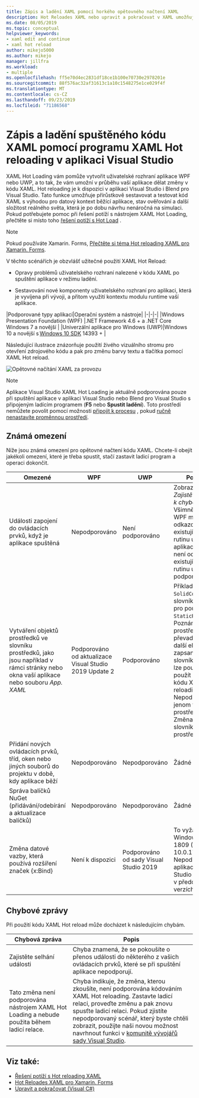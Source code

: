 ```yaml
---
title: Zápis a ladění XAML pomocí horkého opětovného načtení XAML
description: Hot Reloades XAML nebo upravit a pokračovat v XAML umožňuje provádět změny kódu XAML při spouštění aplikací.
ms.date: 08/05/2019
ms.topic: conceptual
helpviewer_keywords:
- xaml edit and continue
- xaml hot reload
author: mikejo5000
ms.author: mikejo
manager: jillfra
ms.workload:
- multiple
ms.openlocfilehash: ff5e70d4ec2831df18ce1b100e70730e2978201e
ms.sourcegitcommit: 88f576ac32af31613c1a10c1548275e1ce029f4f
ms.translationtype: MT
ms.contentlocale: cs-CZ
ms.lasthandoff: 09/23/2019
ms.locfileid: "71186568"
---
```

# <a name="write-and-debug-running-xaml-code-with-xaml-hot-reload-in-visual-studio"></a>Zápis a ladění spuštěného kódu XAML pomocí programu XAML Hot reloading v aplikaci Visual Studio

XAML Hot Loading vám pomůže vytvořit uživatelské rozhraní aplikace WPF nebo UWP, a to tak, že vám umožní v průběhu vaší aplikace dělat změny v kódu XAML. Hot reloading je k dispozici v aplikaci Visual Studio i Blend pro Visual Studio. Tato funkce umožňuje přírůstkově sestavovat a testovat kód XAML s výhodou pro datový kontext běžící aplikace, stav ověřování a další složitost reálného světa, která je po dobu návrhu nenáročná na simulaci. Pokud potřebujete pomoc při řešení potíží s nástrojem XAML Hot Loading, přečtěte si místo toho [řešení potíží s Hot Load](xaml-hot-reload-troubleshooting.md) .

> [!NOTE]
> Pokud používáte Xamarin. Forms, [Přečtěte si téma Hot reloading XAML pro Xamarin. Forms](/xamarin/xamarin-forms/xaml/hot-reload).

V těchto scénářích je obzvlášť užitečné použití XAML Hot Reload:

* Opravy problémů uživatelského rozhraní nalezené v kódu XAML po spuštění aplikace v režimu ladění.

* Sestavování nové komponenty uživatelského rozhraní pro aplikaci, která je vyvíjena při vývoji, a přitom využití kontextu modulu runtime vaší aplikace.

|Podporované typy aplikací|Operační systém a nástroje|
|-|-|-|
|Windows Presentation Foundation (WPF) |.NET Framework 4.6 + a .NET Core</br>Windows 7 a novější |
|Univerzální aplikace pro Windows (UWP)|Windows 10 a novější s [Windows 10 SDK](https://developer.microsoft.com/windows/downloads/windows-10-sdk) 14393 + |

Následující ilustrace znázorňuje použití živého vizuálního stromu pro otevření zdrojového kódu a pak pro změnu barvy textu a tlačítka pomocí XAML Hot reload.

![Opětovné načítání XAML za provozu](../debugger/media/xaml-hot-reload-using.gif)

> [!NOTE]
> Aplikace Visual Studio XAML Hot Loading je aktuálně podporována pouze při spuštění aplikace v aplikaci Visual Studio nebo Blend pro Visual Studio s připojeným ladícím programem (**F5** nebo **Spustit ladění**). Toto prostředí nemůžete povolit pomocí možnosti [připojit k procesu](../debugger/attach-to-running-processes-with-the-visual-studio-debugger.md) , pokud [ručně nenastavíte proměnnou prostředí](xaml-hot-reload-troubleshooting.md#verify-that-you-use-start-debugging-rather-than-attach-to-process).

## <a name="known-limitations"></a>Známá omezení

Níže jsou známá omezení pro opětovné načtení kódu XAML. Chcete-li obejít jakékoli omezení, které je třeba spustit, stačí zastavit ladicí program a operaci dokončit.

|Omezené|WPF|UWP|Poznámky|
|-|-|-|-|
|Události zapojení do ovládacích prvků, když je aplikace spuštěná|Nepodporováno|Není podporováno|Zobrazit chybu: *Zajistěte, aby došlo k chybě události*. Všimněte si, že v WPF můžete odkazovat na existující obslužnou rutinu události. V aplikacích pro UWP není odkaz na existující obslužnou rutinu události podporovaný.|
|Vytváření objektů prostředků ve slovníku prostředků, jako jsou například v rámci stránky nebo okna vaší aplikace nebo souboru *App. XAML*|Podporováno od aktualizace Visual Studio 2019 Update 2|Podporováno|Příklad: přidání `SolidColorBrush` do slovníku prostředků pro použití `StaticResource`jako.</br>Poznámka: Statické prostředky, převaděče stylu a další elementy zapsané do slovníku prostředků lze použít nebo použít při použití kódu XAML Hot reloading. Nepodporují se jenom vytváření prostředků.</br> Změna vlastnosti slovníku `Source` prostředků.|
|Přidání nových ovládacích prvků, tříd, oken nebo jiných souborů do projektu v době, kdy aplikace běží|Nepodporováno|Nepodporováno|Žádné|
|Správa balíčků NuGet (přidávání/odebírání a aktualizace balíčků)|Nepodporováno|Nepodporováno|Žádné|
|Změna datové vazby, která používá rozšíření značek {x:Bind}|Není k dispozici|Podporováno od sady Visual Studio 2019|To vyžaduje Windows 10 verze 1809 (Build 10.0.17763). Nepodporováno v aplikaci Visual Studio 2017 nebo v předchozích verzích.|

## <a name="error-messages"></a>Chybové zprávy

Při použití kódu XAML Hot reload může docházet k následujícím chybám.

|Chybová zpráva|Popis|
|-|-|
|Zajistěte selhání události|Chyba znamená, že se pokoušíte o přenos události do některého z vašich ovládacích prvků, které se při spuštění aplikace nepodporují.|
|Tato změna není podporována nástrojem XAML Hot Loading a nebude použita během ladicí relace.|Chyba indikuje, že změna, kterou zkoušíte, není podporována kódováním XAML Hot reloading. Zastavte ladicí relaci, proveďte změnu a pak znovu spusťte ladicí relaci. Pokud zjistíte nepodporovaný scénář, který byste chtěli zobrazit, použijte naši novou možnost navrhnout funkci v [komunitě vývojářů sady Visual Studio](https://developercommunity.visualstudio.com/spaces/8/index.html). |

## <a name="see-also"></a>Viz také:

* [Řešení potíží s Hot reloading XAML](xaml-hot-reload-troubleshooting.md)
* [Hot Reloades XAML pro Xamarin. Forms](/xamarin/xamarin-forms/xaml/hot-reload)
* [Upravit a pokračovat (Visual C#)](../debugger/edit-and-continue-visual-csharp.md)
